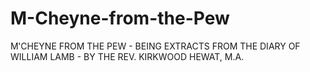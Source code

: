 # M-Cheyne-from-the-Pew
M‛CHEYNE FROM THE PEW - BEING EXTRACTS FROM THE DIARY OF WILLIAM LAMB - BY THE REV. KIRKWOOD HEWAT, M.A. 
